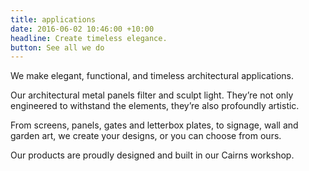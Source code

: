 ```yaml
---
title: applications
date: 2016-06-02 10:46:00 +10:00
headline: Create timeless elegance.
button: See all we do
---
```


We make elegant, functional, and timeless architectural applications.

Our architectural metal panels filter and sculpt light. They’re not only engineered to withstand the elements, they’re also profoundly artistic.


From screens, panels, gates and letterbox plates, to signage, wall and garden art, we create your designs, or you can choose from ours.

Our products are proudly designed and built in our Cairns workshop. 